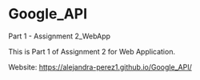 # Google_API
Part 1 - Assignment 2_WebApp

This is Part 1 of Assignment 2 for Web Application.

Website: https://alejandra-perez1.github.io/Google_API/
